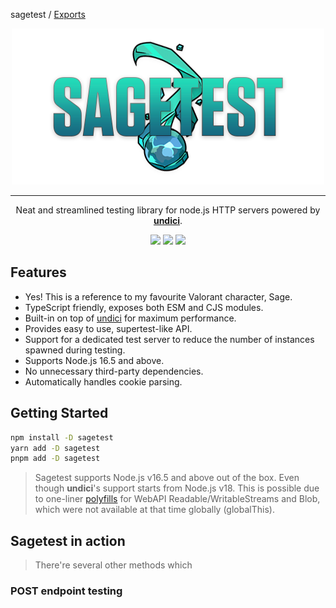 sagetest / [Exports](modules.md)

<p align="center">
    <img src="misc/logo.png">
</p>
<hr>
<p align="center">
    Neat and streamlined testing library for node.js HTTP servers powered by <a href="https://github.com/nodejs/undici"><strong>undici</strong></a>.
<p>
<p align="center">
  <a href="https://www.npmjs.com/package/sagetest"><img src="https://img.shields.io/npm/v/sagetest?color=729B1B&label=npm"></a>
  <a href="https://github.com/eddienubes/sagetest/actions/workflows/ci.yml"><img src="https://github.com/eddienubes/sagetest/actions/workflows/ci.yml/badge.svg?branch=main"></a>
  <a href="https://codecov.io/gh/eddienubes/sagetest" ><img src="https://codecov.io/gh/eddienubes/sagetest/graph/badge.svg?token=UFSWU4BEEB"/></a>
<p>

## Features

- Yes! This is a reference to my favourite Valorant character, Sage.
- TypeScript friendly, exposes both ESM and CJS modules.
- Built-in on top of [undici](https://github.com/nodejs/undici) for maximum performance.
- Provides easy to use, supertest-like API.
- Support for a dedicated test server to reduce the number of instances spawned during testing.
- Supports Node.js 16.5 and above.
- No unnecessary third-party dependencies.
- Automatically handles cookie parsing.

## Getting Started

```sh
npm install -D sagetest
yarn add -D sagetest
pnpm add -D sagetest
```
> Sagetest supports Node.js v16.5 and above out of the box.
> Even though **undici**'s support starts from Node.js v18.
This is possible due to one-liner [polyfills](https://github.com/eddienubes/sagetest/blob/main/src/polyfill.ts) for WebAPI Readable/WritableStreams and Blob,
> which were not available at that time globally (globalThis).

## Sagetest in action
> There're several other methods which 
### POST endpoint testing
